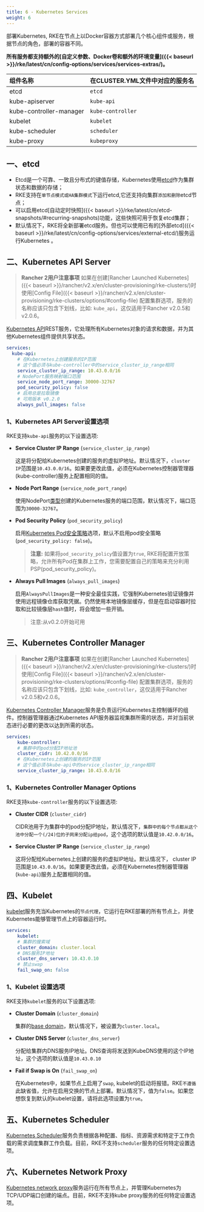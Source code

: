 ```yaml
---
title: 6 - Kubernetes Services
weight: 6
---
```


部署Kubernetes, RKE在节点上以Docker容器方式部署几个核心组件或服务，根据节点的角色，部署的容器不同。

**所有服务都支持额外的[自定义参数、Docker卷和额外的环境变量]({{< baseurl >}}/rke/latest/cn/config-options/services/services-extras/)。**

| 组件名称               | 在CLUSTER.YML文件中对应的服务名 |
| :---------------------- | :------------------------------- |
| etcd                    | `etcd`                           |
| kube-apiserver          | `kube-api`                       |
| kube-controller-manager | `kube-controller`                |
| kubelet                 | `kubelet`                        |
| kube-scheduler          | `scheduler`                      |
| kube-proxy              | `kubeproxy`                      |

## 一、etcd

- Etcd是一个可靠、一致且分布式的键值存储，Kubernetes使用[etcd](https://github.com/coreos/etcd/blob/master/Documentation/docs.md)作为集群状态和数据的存储；
- RKE支持在`单节点模式或HA集群模式`下运行etcd,它还支持向集群`添加和删除`etcd节点；
- 可以启用etcd[自动定时快照]({{< baseurl >}}/rke/latest/cn/etcd-snapshots/#recurring-snapshots)功能，这些快照可用于恢复etcd集群；
- 默认情况下，RKE将全新部署etcd服务。但也可以使用已有的[外部etcd]({{< baseurl >}}/rke/latest/cn/config-options/services/external-etcd/)服务运行Kubernetes 。

## 二、Kubernetes API Server

> **Rancher 2用户注意事项** 如果在创建[Rancher Launched Kubernetes]({{< baseurl >}}/rancher/v2.x/en/cluster-provisioning/rke-clusters/)时使用[Config File]({{< baseurl >}}/rancher/v2.x/en/cluster-provisioning/rke-clusters/options/#config-file) 配置集群选项，服务的名称应该只包含下划线，比如: `kube_api`，这仅适用于Rancher v2.0.5和v2.0.6。

[Kubernetes API](https://kubernetes.io/docs/reference/command-line-tools-reference/kube-apiserver/)REST服务，它处理所有Kubernetes对象的请求和数据，并为其他Kubernetes组件提供共享状态。

```yaml
services:
  kube-api:
    # 在Kubernetes上创建服务的IP范围
    # 这个值必须与kube-controller中的service_cluster_ip_range相同
    service_cluster_ip_range: 10.43.0.0/16
    # NodePort服务映射端口范围
    service_node_port_range: 30000-32767
    pod_security_policy: false
    # 启用总是拉取镜像
    # 可用版本 v0.2.0
    always_pull_images: false
```

### 1、Kubernetes API Server设置选项

RKE支持`kube-api`服务的以下设置选项:

- **Service Cluster IP Range** (`service_cluster_ip_range`)

    这是将分配给Kubernetes创建的服务的虚拟IP地址。默认情况下，`cluster IP`范围是`10.43.0.0/16`。如果要更改此值，必须在Kubernetes控制器管理器(kube-controller)服务上配置相同的值。

- **Node Port Range** (`service_node_port_range`)

    使用NodePort[类型](https://kubernetes.io/docs/concepts/services-networking/service/#publishing-services-service-types)创建的Kubernetes服务的端口范围，默认情况下，端口范围为`30000-32767`。

- **Pod Security Policy** (`pod_security_policy`)

    启用[Kubernetes Pod安全策略](https://kubernetes.io/docs/concepts/policy/pod-security-policy/)选项，默认不启用pod安全策略(`pod_security_policy: false`)。

    > **注意:** 如果将`pod_security_policy`值设置为`true`, RKE将配置开放策略，允许所有Pod在集群上工作，您需要配置自己的策略来充分利用PSP(pod_security_policy)。

- **Always Pull Images** (`always_pull_images`)

    启用`AlwaysPullImages`是一种安全最佳实践，它强制Kubernetes验证镜像并使用远程镜像仓库获取凭据。仍然使用本地镜像层缓存，但是在启动容器时拉取和比较镜像层`hash`值时，将会增加一些开销。

    >注意:从v0.2.0开始可用

## 三、Kubernetes Controller Manager

> **Rancher 2用户注意事项** 如果在创建[Rancher Launched Kubernetes]({{< baseurl >}}/rancher/v2.x/en/cluster-provisioning/rke-clusters/)时使用[Config File]({{< baseurl >}}/rancher/v2.x/en/cluster-provisioning/rke-clusters/options/#config-file) 配置集群选项，服务的名称应该只包含下划线，比如: `kube_controller`，这仅适用于Rancher v2.0.5和v2.0.6。

[Kubernetes Controller Manager](https://kubernetes.io/docs/reference/command-line-tools-reference/kube-controller-manager/)服务是负责运行Kubernetes主控制循环的组件。控制器管理器通过Kubernetes API服务器监视集群所需的状态，并对当前状态进行必要的更改以达到所需的状态。

```yaml
services:
    kube-controller:
    # 集群中的pod分配IP地址池
    cluster_cidr: 10.42.0.0/16
    # 在Kubernetes上创建的服务的IP范围
    # 这个值必须与kube-api中的service_cluster_ip_range相同
    service_cluster_ip_range: 10.43.0.0/16
```

### 1、Kubernetes Controller Manager Options

RKE支持`kube-controller`服务的以下设置选项:

- **Cluster CIDR** (`cluster_cidr`)

    CIDR池用于为集群中的pod分配IP地址，默认情况下，`集群中的每个节点都从这个池中分配一个(/24)位的子网来分配ip给pod`，这个选项的默认值是`10.42.0.0/16`。

- **Service Cluster IP Range** (`service_cluster_ip_range`)
  
    这将分配给Kubernetes上创建的服务的虚拟IP地址。默认情况下， cluster IP范围是`10.43.0.0/16`。如果要更改此值，必须在Kubernetes控制器管理器(`kube-api`)服务上配置相同的值。

## 四、Kubelet

[kubelet](https://kubernetes.io/docs/reference/command-line-tools-reference/kubelet/)服务充当Kubernetes的`节点代理`，它运行在RKE部署的所有节点上，并使Kubernetes能够管理节点上的容器运行时。

```yaml
services:
    kubelet:
    # 集群的搜索域
    cluster_domain: cluster.local
    # DNS服务IP地址
    cluster_dns_server: 10.43.0.10
    # 禁止swap
    fail_swap_on: false
```

### 1、Kubelet 设置选项

RKE支持`kubelet`服务的以下设置选项:

- **Cluster Domain** (`cluster_domain`)
  
    集群的[base domain](https://kubernetes.io/docs/concepts/services-networking/dns-pod-service/)，默认情况下，被设置为`cluster.local`。

- **Cluster DNS Server** (`cluster_dns_server`)
  
    分配给集群内DNS服务IP地址。DNS查询将发送到KubeDNS使用的这个IP地址，这个选项的默认值是`10.43.0.10`

- **Fail if Swap is On** (`fail_swap_on`)
  
    在Kubernetes中，如果节点上启用了`swap`, kubelet的启动将报错。RKE`不遵循`此缺省值，允许在启用交换的节点上部署。默认情况下，值为`false`。如果您想恢复到默认的kubelet设置，请将此选项设置为`true`。

## 五、Kubernetes Scheduler

[Kubernetes Scheduler](https://kubernetes.io/docs/reference/command-line-tools-reference/kube-scheduler/)服务负责根据各种配置、指标、资源需求和特定于工作负载的需求调度集群工作负载。目前，RKE不支持`scheduler`服务的任何特定设置选项。

## 六、Kubernetes Network Proxy

[Kubernetes network proxy](https://kubernetes.io/docs/reference/command-line-tools-reference/kube-proxy/)服务运行在所有节点上，并管理Kubernetes为TCP/UDP端口创建的端点。目前，RKE不支持kube proxy服务的任何特定设置选项。
